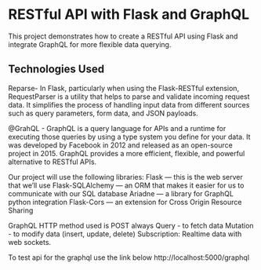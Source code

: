 # RESTful API with Flask and GraphQL
This project demonstrates how to create a RESTful API using Flask and integrate GraphQL for more flexible data querying.


## Technologies Used

Reparse- In Flask, particularly when using the Flask-RESTful extension, RequestParser is a utility that helps to parse and validate incoming request data. It simplifies the process of handling input data from different sources such as query parameters, form data, and JSON payloads.

@GrahQL - GraphQL is a query language for APIs and a runtime for executing those queries by using a type system you define for your data. It was developed by Facebook in 2012 and released as an open-source project in 2015. GraphQL provides a more efficient, flexible, and powerful alternative to RESTful APIs.

Our project will use the following libraries:
Flask — this is the web server that we’ll use
Flask-SQLAlchemy — an ORM that makes it easier for us to communicate with our SQL database
Ariadne — a library for GraphQL python integration
Flask-Cors — an extension for Cross Origin Resource Sharing

GraphQL 
HTTP method used is POST always
Query - to fetch data
Mutation - to modify data (insert, update, delete)
Subscription: Realtime data with web sockets.


To test api for the graphql use the link below
http://localhost:5000/graphql

